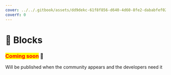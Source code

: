 ```yaml
---
cover: ../../.gitbook/assets/dd9dekc-61f8f856-d640-4d60-8fe2-dababfef02c1.gif
coverY: 0
---
```


# 🧊 Blocks

### <mark style="color:red;">**Coming soon**</mark> 👻

Will be published when the community appears and the developers need it
